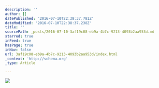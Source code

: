 ```yaml
---
description: ''
author: []
datePublished: '2016-07-10T22:38:37.781Z'
dateModified: '2016-07-10T22:38:37.238Z'
title: ''
sourcePath: _posts/2016-07-10-3af19c08-eb9a-4b7c-9213-4093b2aa953d.md
starred: true
inFeed: true
hasPage: true
inNav: false
url: 3af19c08-eb9a-4b7c-9213-4093b2aa953d/index.html
_context: 'http://schema.org'
_type: Article

---
```

![](https://the-grid-user-content.s3-us-west-2.amazonaws.com/33213db1-47ca-4ef6-b915-94132c0bf5d1.jpg)